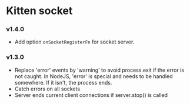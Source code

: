 # Kitten socket

### v1.4.0
  - Add option `onSocketRegisterFn` for socket server.

### v1.3.0
  - Replace 'error' events by 'warning' to avoid process.exit if the error is not caught.
    In NodeJS, 'error' is special and needs to be handled somewhere. If it isn't, the process ends.
  - Catch errors on all sockets
  - Server ends current client connections if server.stop() is called
